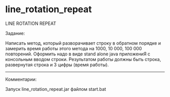 # line_rotation_repeat

LINE ROTATION REPEAT

Задание:

Написать метод, который разворачивает строку в обратном порядке и 
замерить время работы этого метода на 1000, 10 000, 100 000 повторений.
Оформить надо в виде stand alone java приложениЯ с консольным вводом строки.
Результатом работы должны быть строка, развернутая строка и 3 цифры (время работы).

******

Комментарии:

Запуск line_rotation_repeat.jar файлом start.bat
